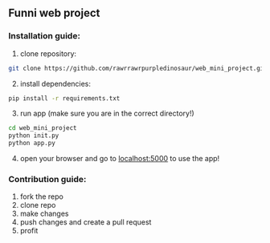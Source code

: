 ## Funni web project

### Installation guide: 

1. clone repository: 
```bash
git clone https://github.com/rawrrawrpurpledinosaur/web_mini_project.git
```
2. install dependencies: 
```bash
pip install -r requirements.txt
```
3. run app (make sure you are in the correct directory!) 
```bash
cd web_mini_project
python init.py
python app.py
```
4. open your browser and go to [localhost:5000](http://127.0.0.1:5000/) to use the app!

### Contribution guide: 
1. fork the repo
2. clone repo 
3. make changes
4. push changes and create a pull request
5. profit
